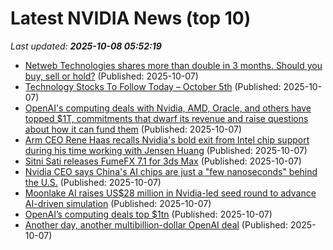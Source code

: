# Latest NVIDIA News (top 10)
_Last updated: **2025-10-08 05:52:19**_

- [Netweb Technologies shares more than double in 3 months. Should you buy, sell or hold?](https://economictimes.indiatimes.com/markets/stocks/news/netweb-technologies-shares-more-than-double-in-3-months-should-you-buy-sell-or-hold/articleshow/124354524.cms) (Published: 2025-10-07)
- [Technology Stocks To Follow Today – October 5th](https://www.etfdailynews.com/2025/10/07/technology-stocks-to-follow-today-october-5th/) (Published: 2025-10-07)
- [OpenAI's computing deals with Nvidia, AMD, Oracle, and others have topped $1T, commitments that dwarf its revenue and raise questions about how it can fund them](https://biztoc.com/x/cbd6d3bedf58e677) (Published: 2025-10-07)
- [Arm CEO Rene Haas recalls Nvidia's bold exit from Intel chip support during his time working with Jensen Huang](https://www.digitimes.com/news/a20251007PD215/arm-ceo-nvidia-jensen-huang-intel.html) (Published: 2025-10-07)
- [Sitni Sati releases FumeFX 7.1 for 3ds Max](https://www.cgchannel.com/2025/10/sitni-sati-releases-fumefx-7-1-for-3ds-max/) (Published: 2025-10-07)
- [Nvidia CEO says China's AI chips are just a "few nanoseconds" behind the U.S.](https://www.phonearena.com/news/nvidia-ceo-says-chinese-ai-chips-are-right-behind-u.s._id174698) (Published: 2025-10-07)
- [Moonlake AI raises US$28 million in Nvidia-led seed round to advance AI-driven simulation](https://www.digitimes.com/news/a20251007PD202/startup-development-nvidia-funding-deepmind.html) (Published: 2025-10-07)
- [OpenAI’s computing deals top $1tn](https://biztoc.com/x/5d12a39141a1ba15) (Published: 2025-10-07)
- [Another day, another multibillion-dollar OpenAI deal](https://biztoc.com/x/6517617f81e27abc) (Published: 2025-10-07)
